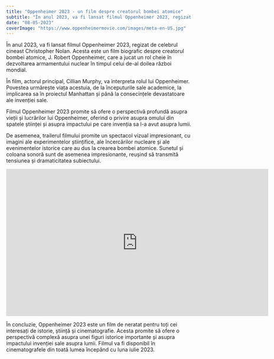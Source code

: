 ```yaml
---
title: "Oppenheimer 2023 - un film despre creatorul bombei atomice"
subtitle: "În anul 2023, va fi lansat filmul Oppenheimer 2023, regizat de celebrul cineast Christopher Nolan. Acesta este un film biografic despre creatorul bombei atomice, J. Robert Oppenheimer"
date: "08-05-2023"
coverImage: "https://www.oppenheimermovie.com/images/meta-en-US.jpg"
---
```


În anul 2023, va fi lansat filmul Oppenheimer 2023, regizat de celebrul cineast Christopher Nolan. Acesta este un film biografic despre creatorul bombei atomice, J. Robert Oppenheimer, care a jucat un rol cheie în dezvoltarea armamentului nuclear în timpul celui de-al doilea război mondial.

În film, actorul principal, Cillian Murphy, va interpreta rolul lui Oppenheimer. Povestea urmărește viața acestuia, de la începuturile sale academice, la implicarea sa în proiectul Manhattan și până la consecințele devastatoare ale invenției sale.

Filmul Oppenheimer 2023 promite să ofere o perspectivă profundă asupra vieții și lucrărilor lui Oppenheimer, oferind o privire asupra omului din spatele științei și asupra impactului pe care invenția sa l-a avut asupra lumii.

De asemenea, trailerul filmului promite un spectacol vizual impresionant, cu imagini ale experimentelor științifice, ale încercărilor nucleare și ale evenimentelor istorice care au dus la crearea bombei atomice. Sunetul și coloana sonoră sunt de asemenea impresionante, reușind să transmită tensiunea și dramaticitatea subiectului.

<iframe loading="lazy" title="Oppenheimer 2023" width="710" height="399" src="https://www.youtube.com/embed/Y0gsIvHvvwI" frameborder="0" allow="accelerometer; autoplay; clipboard-write; encrypted-media; gyroscope; picture-in-picture; web-share" allowfullscreen=""></iframe> <br/>

În concluzie, Oppenheimer 2023 este un film de neratat pentru toți cei interesați de istorie, știință și cinematografie. Acesta promite să ofere o perspectivă complexă asupra unei figuri istorice importante și asupra impactului invenției sale asupra lumii. Filmul va fi disponibil în cinematografele din toată lumea începând cu luna iulie 2023.


